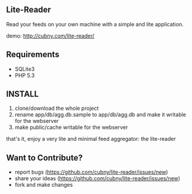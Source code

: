 Lite-Reader
----
Read your feeds on your own machine with a simple and lite application.

demo: http://cubny.com/lite-reader/

Requirements
---------------
- SQLite3
- PHP 5.3

INSTALL
--------
1. clone/download the whole project
2. rename app/db/agg.db.sample to app/db/agg.db and make it writable for the webserver
3. make public/cache writable for the webserver

that's it, enjoy a very lite and minimal feed aggregator: the lite-reader


Want to Contribute?
-------------------
- report bugs (https://github.com/cubny/lite-reader/issues/new)
- share your ideas (https://github.com/cubny/lite-reader/issues/new)
- fork and make changes
